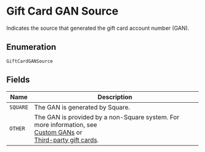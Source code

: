 <!-- Optimized: 2025-10-06 -->
<!-- RPM: 1.6.2.1.1.6.2.1_gift-card-gan-source_20251006 -->
<!-- Session: E2E RPM DNA Application -->
<!-- AOM: RND (Reggie & Dro) -->
<!-- COI: TECHNOLOGY -->
<!-- RPM: HIGH -->
<!-- ACTION: BUILD -->


# Gift Card GAN Source

Indicates the source that generated the gift card
account number (GAN).

## Enumeration

`GiftCardGANSource`

## Fields

| Name | Description |
|  --- | --- |
| `SQUARE` | The GAN is generated by Square. |
| `OTHER` | The GAN is provided by a non-Square system. For more information, see<br>[Custom GANs](https://developer.squareup.com/docs/gift-cards/using-gift-cards-api#custom-gans) or<br>[Third-party gift cards](https://developer.squareup.com/docs/gift-cards/using-gift-cards-api#third-party-gift-cards). |

